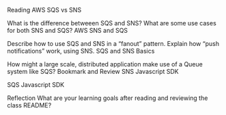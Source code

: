Reading
AWS SQS vs SNS

What is the difference betweeen SQS and SNS?
What are some use cases for both SNS and SQS?
AWS SNS and SQS

Describe how to use SQS and SNS in a “fanout” pattern.
Explain how “push notifications” work, using SNS.
SQS and SNS Basics

How might a large scale, distributed application make use of a Queue system like SQS?
Bookmark and Review
SNS Javascript SDK

SQS Javascript SDK

Reflection
What are your learning goals after reading and reviewing the class README?
